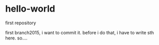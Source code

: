 # hello-world
first repository

first branch2015, i want to commit it.
before i do that, i have to write sth here. so....
